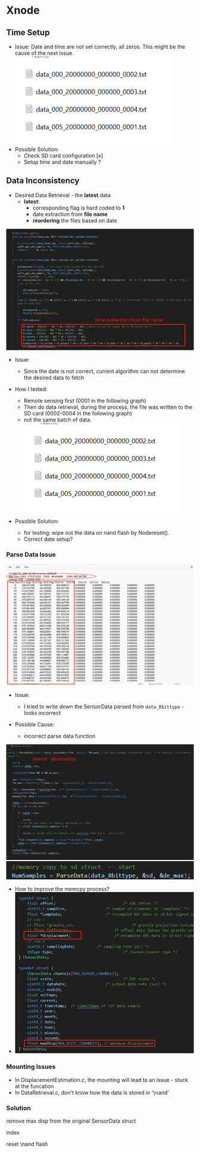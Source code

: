 # Xnode

## Time Setup
- Issue: Date and time are not set correctly, all zeros. This might be the cause of the next issue.
![time-issue](time-issue.png)
- Possible Solution: 
  - Check SD card configuration [x] 
  - Setup time and date manually ?

## Data Inconsistency
- Desired Data Retrieval - the **latest** data
  - **latest**: 
    - corresponding flag is hard coded to **1**
    - date extraction from **file name**
    - **reordering** the files based on date

![date extraction](date-extraction.png)
- Issue:
  - Since the date is not correct, current algorithm can not determine the desired data to fetch

- How I tested:
  - Remote sensing first (0001 in the following graph)
  - Then do data retrieval, during the process, the file was written to the SD card (0002-0004 in the following graph)
  - not the same batch of data.
![time-issue](time-issue.png)

- Possible Solution:
  - for testing: wipe out the data on nand flash by Nodereset().
  - Correct date setup?

### Parse Data Issue
![parse-data-issue](parse-data-issue.png)
- Issue:
  - I tried to write down the SensorData parsed from `data_8bittype` - looks incorrect

- Possible Cause:
  - incorrect parse data function

![parse data](data-reshape.png)
![call parse data](call-data-reshape.png)

- How to improve the memcpy process?
- ![struct](struct.png)

### Mounting Issues
- In DisplacementEstimation.c, the mounting will lead to an issue - stuck at the funcation
- In DataRetrieval.c, don't know how the data is stored in '\nand'

### Solution

remove max disp from the original SensorData struct

index

reset \nand flash

